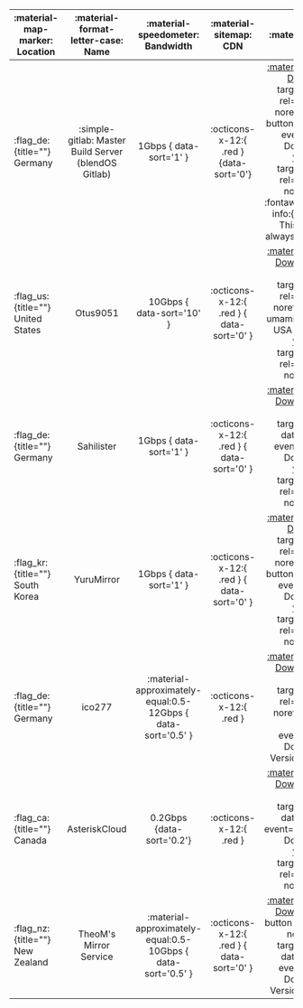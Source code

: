 
| :material-map-marker: Location          |  :material-format-letter-case: Name  |               :material-speedometer: Bandwidth               |             :material-sitemap: CDN              |                                                                                            :material-link: URL                                                                                            |
| --------------------------------------- | :----------------------------------: | :----------------------------------------------------------: | :---------------------------------------------: | :-------------------------------------------------------------------------------------------------------------------------------------------------------------------------------------------------------: |
| :flag_de:{title=""} Germany       | :simple-gitlab: Master Build Server (blendOS Gitlab) |                           1Gbps { data-sort='1' }                            |     :octicons-x-12:{ .red } {data-sort='0'}     |            [:material-download: Download](https://git.blendos.co/api/v4/projects/32/jobs/artifacts/main/raw/blendOS.iso?job=build-job){ target="_blank" rel="noopener noreferrer" .md-button data-umami-event="Gitlab Download" } <br><span id="firstCharacters" class="noJs mt-1"></span> <noscript>[`Version`](https://git.blendos.co/blendos/image-builder/-/commits/main){ target="_blank" rel="noopener noreferrer" }</noscript> <br><span class="info">:fontawesome-solid-info:{ title="Info" } This mirror will always be up to date.<small></small></span>            |
| :flag_us:{title=""} United States       |               Otus9051               |                  10Gbps { data-sort='10' }                   |    :octicons-x-12:{ .red } { data-sort='0' }    | [:material-download: Download](https://kc1.mirrors.199693.xyz/blend/isos/testing/blendOS.iso){ .md-button target="_blank" rel="noopener noreferrer" data-umami-event="Otus USA Download" }<br><span class="noJs mt-1" id="otus"></span> <noscript>[`Version`](https://kc1.mirrors.199693.xyz/blend/isos/testing/version){ target="_blank" rel="noopener noreferrer" }</noscript> |
| :flag_de:{title=""} Germany             |              Sahilister              |                   1Gbps { data-sort='1' }                    |    :octicons-x-12:{ .red } { data-sort='0' }    |               [:material-download: Download](https://mirrors.de.sahilister.net/blendos/){ .md-button target="_blank" data-umami-event="Sahilister Download" }<br><span class="noJs mt-1" id="sahilister"></span> <noscript>[`Version`](https://mirrors.de.sahilister.net/blendos/version){ target="_blank" rel="noopener noreferrer" }</noscript>               |
| :flag_kr:{title=""} South Korea         |              YuruMirror              |                   1Gbps { data-sort='1' }                    |    :octicons-x-12:{ .red } { data-sort='0' }    |  [:material-download: Download](https://mirror.funami.tech/blendos/blendOS.iso){ target="_blank" rel="noopener noreferrer" .md-button data-umami-event="Funami Download" } <br><span class="noJs mt-1" id="yuru"></span> <noscript>[`Version`](https://mirror.funami.tech/blendos/version){ target="_blank" rel="noopener noreferrer" }</noscript>   |
| :flag_de:{title=""} Germany             |                ico277                | :material-approximately-equal:0.5-12Gbps { data-sort='0.5' } |             :octicons-x-12:{ .red }             |      [:material-download: Download](https://mirror.ico277.xyz/blendos/testing/blendos-20240310-x8664.iso){ .md-button target="_blank" rel="noopener noreferrer" data-umami-event="ico277 Download" } <br>Version: :x:{title=""}     |
| :flag_ca:{title=""} Canada              |            AsteriskCloud             |                  0.2Gbps {data-sort='0.2'}                   |             :octicons-x-12:{ .red }             |               [:material-download: Download](https://blend.asterisk.lol/dvd/v4/blendOS.iso){ .md-button target="_blank" data-umami-event="AsteriskCloud Download" }<br><span class="noJs mt-1" id="asterisk"></span> <noscript>[`Version`](https://blend.asterisk.lol/dvd/v4/version){ target="_blank" rel="noopener noreferrer" }</noscript>                |
| :flag_nz:{title=""} New Zealand         |        TheoM's Mirror Service        | :material-approximately-equal:0.5-10Gbps { data-sort='0.5' } |    :octicons-x-12:{ .red } { data-sort='0' }    |    [:material-download: Download](https://blendos.mirrors.theom.nz/isos/testing/blendos-20240310-x8664.iso){ .md-button rel="noopener noreferrer" target="_blank" data-umami-event="TheoM Download" }  <br>Version: :x:{title=""}     |



<script>
var xhr = new XMLHttpRequest();
var fileUrl = 'https://git.blendos.co/api/v4/projects/32/jobs/artifacts/main/raw/version?job=build-job';
xhr.open('GET', fileUrl, true);
xhr.onreadystatechange = function() {
  if (xhr.readyState === XMLHttpRequest.DONE) {
    if (xhr.status >= 200 && xhr.status < 300) {
      var fileContent = xhr.responseText;
      var numCharacters = 8; // Change this number as needed
      var firstCharacters = fileContent.slice(0, numCharacters);
      document.getElementById('firstCharacters').innerHTML = "Version: <a href='https://git.blendos.co/blendOS/image-builder/-/commit/" + fileContent +  "' target='_blank' rel='noopener noreferrer'><code>" + firstCharacters + "</code></a>";
    } else {
      console.error('Failed to load file:', xhr.statusText);
    }
  }
};
xhr.onerror = function() {
  console.error('Network error occurred');
};
xhr.send();

var xhr2 = new XMLHttpRequest();
var fileUrl2 = 'https://kc1.mirrors.199693.xyz/blend/isos/testing/version';
xhr2.open('GET', fileUrl2, true);
xhr2.onreadystatechange = function() {
  if (xhr2.readyState === XMLHttpRequest.DONE) {
    if (xhr2.status >= 200 && xhr2.status < 300) {
      var fileContent2 = xhr2.responseText;
      var numCharacters2 = 8; // Change this number as needed
      var firstCharacters2 = fileContent2.slice(0, numCharacters2);
      document.getElementById('otus').innerHTML = "Version: <a href='https://kc1.mirrors.199693.xyz/blend/isos/testing/version' target='_blank' rel='noopener noreferrer'><code>" + firstCharacters2 + "</code></a>";
    } else {
      console.error('Failed to load file:', xhr2.statusText);
    }
  }
};
xhr2.onerror = function() {
  console.error('Network error occurred');
};
xhr2.send();

var xhr3 = new XMLHttpRequest();
var fileUrl3 = 'https://mirrors.de.sahilister.net/blendos/version';
xhr3.open('GET', fileUrl3, true);
xhr3.onreadystatechange = function() {
  if (xhr3.readyState === XMLHttpRequest.DONE) {
    if (xhr3.status >= 200 && xhr3.status < 300) {
      var fileContent3 = xhr3.responseText;
      var numCharacters3 = 8; // Change this number as needed
      var firstCharacters3 = fileContent3.slice(0, numCharacters3);
      document.getElementById('sahilister').innerHTML = "Version: <a href='https://mirrors.de.sahilister.net/blendos/version' target='_blank' rel='noopener noreferrer'><code>" + firstCharacters3 + "</code></a>";
    } else {
      console.error('Failed to load file:', xhr3.statusText);
    }
  }
};
xhr3.onerror = function() {
  console.error('Network error occurred');
};
xhr3.send();

var xhr4 = new XMLHttpRequest();
var fileUrl4 = 'https://mirror.funami.tech/blendos/version';
xhr4.open('GET', fileUrl4, true);
xhr4.onreadystatechange = function() {
  if (xhr4.readyState === XMLHttpRequest.DONE) {
    if (xhr4.status >= 200 && xhr4.status < 300) {
      var fileContent4 = xhr4.responseText;
      var numCharacters4 = 8; // Change this number as needed
      var firstCharacters4 = fileContent4.slice(0, numCharacters4);
      document.getElementById('yuru').innerHTML = "Version: <a href='https://mirror.funami.tech/blendos/version' target='_blank' rel='noopener noreferrer'><code>" + firstCharacters4 + "</code></a>";
    } else {
      console.error('Failed to load file:', xhr4.statusText);
    }
  }
};
xhr4.onerror = function() {
  console.error('Network error occurred');
};
xhr4.send();

var xhr5 = new XMLHttpRequest();
var fileUrl5 = 'https://blend.asterisk.lol/dvd/v4/version';
xhr5.open('GET', fileUrl5, true);
xhr5.onreadystatechange = function() {
  if (xhr5.readyState === XMLHttpRequest.DONE) {
    if (xhr5.status >= 200 && xhr5.status < 300) {
      var fileContent5 = xhr5.responseText;
      var numCharacters5 = 8; // Change this number as needed
      var firstCharacters5 = fileContent5.slice(0, numCharacters5);
      document.getElementById('asterisk').innerHTML = "Version: <a href='https://blend.asterisk.lol/dvd/v4/version' target='_blank' rel='noopener noreferrer'><code>" + firstCharacters5 + "</code></a>";
    } else {
      console.error('Failed to load file:', xhr5.statusText);
    }
  }
};
xhr5.onerror = function() {
  console.error('Network error occurred');
};
xhr5.send();
</script>

<script>
    var styleSheet = document.createElement("style")
    styleSheet.innerText = '.noJs { display: revert !important }'
    document.head.appendChild(styleSheet)
</script>
